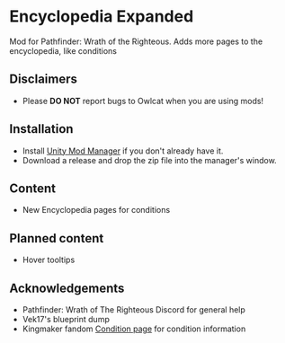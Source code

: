 # Encyclopedia Expanded
Mod for Pathfinder: Wrath of the Righteous. Adds more pages to the encyclopedia, like conditions

## Disclaimers
* Please **DO NOT** report bugs to Owlcat when you are using mods!

## Installation
* Install [Unity Mod Manager](https://www.nexusmods.com/site/mods/21) if you don't already have it.
* Download a release and drop the zip file into the manager's window.

## Content
* New Encyclopedia pages for conditions

## Planned content
* Hover tooltips

## Acknowledgements
* Pathfinder: Wrath of The Righteous Discord for general help
* Vek17's blueprint dump
* Kingmaker fandom  [Condition page](https://pathfinderkingmaker.fandom.com/wiki/Condition) for condition information
